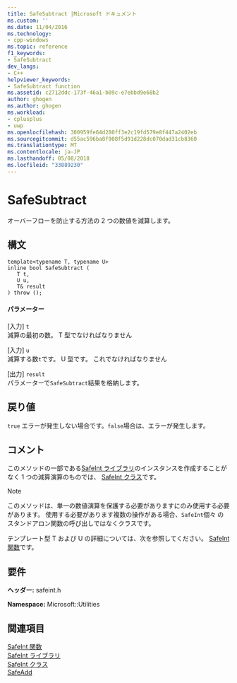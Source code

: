 ```yaml
---
title: SafeSubtract |Microsoft ドキュメント
ms.custom: ''
ms.date: 11/04/2016
ms.technology:
- cpp-windows
ms.topic: reference
f1_keywords:
- SafeSubtract
dev_langs:
- C++
helpviewer_keywords:
- SafeSubtract function
ms.assetid: c2712ddc-173f-46a1-b09c-e7ebbd9e68b2
author: ghogen
ms.author: ghogen
ms.workload:
- cplusplus
- uwp
ms.openlocfilehash: 300959fe64d280ff3e2c19fd579e8f447a2402eb
ms.sourcegitcommit: d55ac596ba8f908f5d91d228dc070dad31cb8360
ms.translationtype: MT
ms.contentlocale: ja-JP
ms.lasthandoff: 05/08/2018
ms.locfileid: "33889230"
---
```

# <a name="safesubtract"></a>SafeSubtract
オーバーフローを防止する方法の 2 つの数値を減算します。  
  
## <a name="syntax"></a>構文  
  
```  
template<typename T, typename U>  
inline bool SafeSubtract (  
   T t,  
   U u,  
   T& result  
) throw ();  
```  
  
#### <a name="parameters"></a>パラメーター  
 [入力] `t`  
 減算の最初の数。 T 型でなければなりません  
  
 [入力] `u`  
 減算する数`t`です。 U 型です。 これでなければなりません  
  
 [出力] `result`  
 パラメーターで`SafeSubtract`結果を格納します。  
  
## <a name="return-value"></a>戻り値  
 `true` エラーが発生しない場合です。`false`場合は、エラーが発生します。  
  
## <a name="remarks"></a>コメント  
 このメソッドの一部である[SafeInt ライブラリ](../windows/safeint-library.md)のインスタンスを作成することがなく 1 つの減算演算のものでは、 [SafeInt クラス](../windows/safeint-class.md)です。  
  
> [!NOTE]
>  このメソッドは、単一の数値演算を保護する必要がありますにのみ使用する必要があります。 使用する必要があります複数の操作がある場合、`SafeInt`個々 のスタンドアロン関数の呼び出しではなくクラスです。  
  
 テンプレート型 T および U の詳細については、次を参照してください。 [SafeInt 関数](../windows/safeint-functions.md)です。  
  
## <a name="requirements"></a>要件  
 **ヘッダー:** safeint.h  
  
 **Namespace:** Microsoft::Utilities  
  
## <a name="see-also"></a>関連項目  
 [SafeInt 関数](../windows/safeint-functions.md)   
 [SafeInt ライブラリ](../windows/safeint-library.md)   
 [SafeInt クラス](../windows/safeint-class.md)   
 [SafeAdd](../windows/safeadd.md)